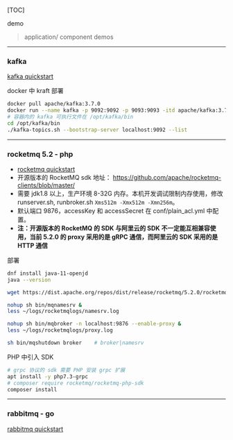[TOC]

demo
> application/ component demos


---

### kafka
[kafka quickstart](https://kafka.apache.org/quickstart)

docker 中 kraft 部署
```sh
docker pull apache/kafka:3.7.0
docker run --name kafka -p 9092:9092 -p 9093:9093 -itd apache/kafka:3.7.0
# 容器内的 kafka 可执行文件在 /opt/kafka/bin
cd /opt/kafka/bin
./kafka-topics.sh --bootstrap-server localhost:9092 --list
```

---

### rocketmq 5.2 - php
- [rocketmq quickstart](https://rocketmq.apache.org/docs/quick-start/)
- 开源版本的 RocketMQ sdk 地址： https://github.com/apache/rocketmq-clients/blob/master/
- 需要 jdk1.8 以上，生产环境 8-32G 内存。本机开发调试限制内存使用，修改 runserver.sh, runbroker.sh `Xms512m -Xmx512m -Xmn256m`。
- 默认端口 9876，accessKey 和 accessSecret 在 conf/plain_acl.yml 中配置。
- **注：开源版本的 RocketMQ 的 SDK 与阿里云的 SDK 不一定能互相兼容使用，当前 5.2.0 的 proxy 采用的是 gRPC 通信，而阿里云的 SDK 采用的是 HTTP 通信**


部署
```sh
dnf install java-11-openjd
java --version

wget https://dist.apache.org/repos/dist/release/rocketmq/5.2.0/rocketmq-all-5.2.0-bin-release.zip

nohup sh bin/mqnamesrv &
less ~/logs/rocketmqlogs/namesrv.log

nohup sh bin/mqbroker -n localhost:9876 --enable-proxy &
less ~/logs/rocketmqlogs/proxy.log

sh bin/mqshutdown broker    # broker|namesrv
```

PHP 中引入 SDK
```sh
# grpc 协议的 sdk 需要 PHP 安装 grpc 扩展
apt install -y php7.3-grpc
# composer require rocketmq/rocketmq-php-sdk
composer install
```

---

### rabbitmq - go
[rabbitmq quickstart](https://www.rabbitmq.com/tutorials)